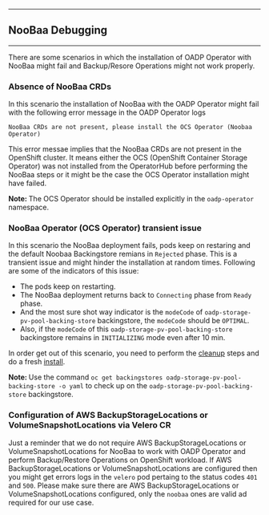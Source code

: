 ***
## NooBaa Debugging
***

There are some scenarios in which the installation of OADP Operator with NooBaa might fail and Backup/Resore Operations might not work properly.

### Absence of NooBaa CRDs

In this scenario the installation of NooBaa with the OADP Operator might fail with the following error message in the OADP Operator logs

```
NooBaa CRDs are not present, please install the OCS Operator (Noobaa Operator)
```

This error messae implies that the NooBaa CRDs are not present in the OpenShift cluster. It means either the OCS (OpenShift Container Storage Operator) was not installed from the OperatorHub before performing the NooBaa steps or it might be the case the OCS Operator installation might have failed.

<b>Note: </b> The OCS Operator should be installed explicitly in the `oadp-operator` namespace.

### NooBaa Operator (OCS Operator) transient issue

In this scenario the NooBaa deployment fails, pods keep on restaring and the default Noobaa Backingstore remians in `Rejected` phase. This is a transient issue and might hinder the installation at random times. Following are some of the indicators of this issue:
- The pods keep on restarting.
- The NooBaa deployment returns back to `Connecting` phase from `Ready` phase.
- And the most sure shot way indicator is the `modeCode` of `oadp-storage-pv-pool-backing-store` backingstore, the `modeCode` should be `OPTIMAL`.
- Also, if the `modeCode` of this `oadp-storage-pv-pool-backing-store` backingstore remains in `INITIALIZING` mode even after 10 min.

In order get out of this scenario, you need to perform the [cleanup](docs/../cleanup_oadp_noobaa.md) steps and do a fresh [install](docs/../install_oadp_noobaa.md).

<b>Note: </b> Use the command `oc get backingstores oadp-storage-pv-pool-backing-store -o yaml` to check up on the `oadp-storage-pv-pool-backing-store` backingstore.

### Configuration of AWS BackupStorageLocations or VolumeSnapshotLocations via Velero CR

Just a reminder that we do not require AWS BackupStorageLocations or VolumeSnapshotLocations for NooBaa to work with OADP Operator and perform Backup/Restore Operations on OpenShift workload. If AWS BackupStorageLocations or VolumeSnapshotLocations are configured then you might get errors logs in the `velero` pod pertaing to the status codes `401` and `500`. Please make sure there are AWS BackupStorageLocations or VolumeSnapshotLocations configured, only the `noobaa` ones are valid ad required for our use case.

